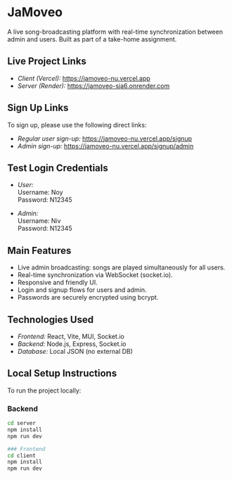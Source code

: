 
# JaMoveo

A live song-broadcasting platform with real-time synchronization between admin and users.
Built as part of a take-home assignment.

## Live Project Links

- *Client (Vercel):* https://jamoveo-nu.vercel.app  
- *Server (Render):* https://jamoveo-sja6.onrender.com

## Sign Up Links

To sign up, please use the following direct links:

- *Regular user sign-up:* https://jamoveo-nu.vercel.app/signup  
- *Admin sign-up:* https://jamoveo-nu.vercel.app/signup/admin

## Test Login Credentials

- *User:*  
  Username: Noy  
  Password: N12345

- *Admin:*  
  Username: Niv  
  Password: N12345

## Main Features

- Live admin broadcasting: songs are played simultaneously for all users.
- Real-time synchronization via WebSocket (socket.io).
- Responsive and friendly UI.
- Login and signup flows for users and admin.
- Passwords are securely encrypted using bcrypt.

## Technologies Used

- *Frontend:* React, Vite, MUI, Socket.io  
- *Backend:* Node.js, Express, Socket.io  
- *Database:* Local JSON (no external DB)

## Local Setup Instructions

To run the project locally:

### Backend

```bash
cd server  
npm install  
npm run dev

### Frontend
cd client  
npm install  
npm run dev
